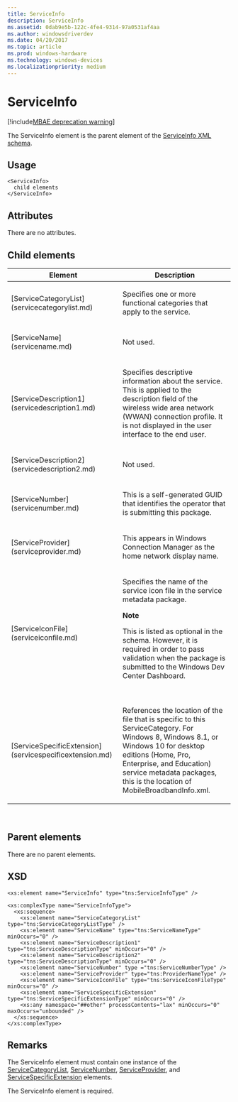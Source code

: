 ```yaml
---
title: ServiceInfo
description: ServiceInfo
ms.assetid: 0dab9e5b-122c-4fe4-9314-97a0531af4aa
ms.author: windowsdriverdev
ms.date: 04/20/2017
ms.topic: article
ms.prod: windows-hardware
ms.technology: windows-devices
ms.localizationpriority: medium
---
```


# ServiceInfo

[!include[MBAE deprecation warning](mbae-deprecation-warning.md)]

The ServiceInfo element is the parent element of the [ServiceInfo XML schema](serviceinfo-xml-schema.md).

## <span id="Usage"></span><span id="usage"></span><span id="USAGE"></span>Usage


``` syntax
<ServiceInfo>
  child elements
</ServiceInfo>
```

## <span id="Attributes"></span><span id="attributes"></span><span id="ATTRIBUTES"></span>Attributes


There are no attributes.

## <span id="Child_elements"></span><span id="child_elements"></span><span id="CHILD_ELEMENTS"></span>Child elements


<table>
<colgroup>
<col width="50%" />
<col width="50%" />
</colgroup>
<thead>
<tr class="header">
<th>Element</th>
<th>Description</th>
</tr>
</thead>
<tbody>
<tr class="odd">
<td><p>[ServiceCategoryList](servicecategorylist.md)</p></td>
<td><p>Specifies one or more functional categories that apply to the service.</p></td>
</tr>
<tr class="even">
<td><p>[ServiceName](servicename.md)</p></td>
<td><p>Not used.</p></td>
</tr>
<tr class="odd">
<td><p>[ServiceDescription1](servicedescription1.md)</p></td>
<td><p>Specifies descriptive information about the service. This is applied to the description field of the wireless wide area network (WWAN) connection profile. It is not displayed in the user interface to the end user.</p></td>
</tr>
<tr class="even">
<td><p>[ServiceDescription2](servicedescription2.md)</p></td>
<td><p>Not used.</p></td>
</tr>
<tr class="odd">
<td><p>[ServiceNumber](servicenumber.md)</p></td>
<td><p>This is a self-generated GUID that identifies the operator that is submitting this package.</p></td>
</tr>
<tr class="even">
<td><p>[ServiceProvider](serviceprovider.md)</p></td>
<td><p>This appears in Windows Connection Manager as the home network display name.</p></td>
</tr>
<tr class="odd">
<td><p>[ServiceIconFile](serviceiconfile.md)</p></td>
<td><p>Specifies the name of the service icon file in the service metadata package.</p>
<div class="alert">
<strong>Note</strong>  
<p>This is listed as optional in the schema. However, it is required in order to pass validation when the package is submitted to the Windows Dev Center Dashboard.</p>
</div>
<div>
 
</div></td>
</tr>
<tr class="even">
<td><p>[ServiceSpecificExtension](servicespecificextension.md)</p></td>
<td><p>References the location of the file that is specific to this ServiceCategory. For Windows 8, Windows 8.1, or Windows 10 for desktop editions (Home, Pro, Enterprise, and Education) service metadata packages, this is the location of MobileBroadbandInfo.xml.</p></td>
</tr>
</tbody>
</table>

 

## <span id="Parent_elements"></span><span id="parent_elements"></span><span id="PARENT_ELEMENTS"></span>Parent elements


There are no parent elements.

## <span id="XSD"></span><span id="xsd"></span>XSD


``` syntax
<xs:element name="ServiceInfo" type="tns:ServiceInfoType" />

<xs:complexType name="ServiceInfoType">
  <xs:sequence>
    <xs:element name="ServiceCategoryList" type="tns:ServiceCategoryListType" />
    <xs:element name="ServiceName" type="tns:ServiceNameType" minOccurs="0" />
    <xs:element name="ServiceDescription1" type="tns:ServiceDescriptionType" minOccurs="0" />
    <xs:element name="ServiceDescription2" type="tns:ServiceDescriptionType" minOccurs="0" />
    <xs:element name="ServiceNumber" type ="tns:ServiceNumberType" />
    <xs:element name="ServiceProvider" type="tns:ProviderNameType" />
    <xs:element name="ServiceIconFile" type="tns:ServiceIconFileType" minOccurs="0" />
    <xs:element name="ServiceSpecificExtension" type="tns:ServiceSpecificExtensionType" minOccurs="0" />
    <xs:any namespace="##other" processContents="lax" minOccurs="0" maxOccurs="unbounded" />
  </xs:sequence>
</xs:complexType>
```

## <span id="Remarks"></span><span id="remarks"></span><span id="REMARKS"></span>Remarks


The ServiceInfo element must contain one instance of the [ServiceCategoryList](servicecategorylist.md), [ServiceNumber](servicenumber.md), [ServiceProvider](serviceprovider.md), and [ServiceSpecificExtension](servicespecificextension.md) elements.

The ServiceInfo element is required.

 

 





